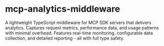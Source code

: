 # mcp-analytics-middleware
A lightweight TypeScript middleware for MCP SDK servers that delivers analytics. Captures request metrics, performance data, and usage patterns with minimal overhead. Features real-time monitoring, configurable data collection, and detailed reporting - all with full type safety.
